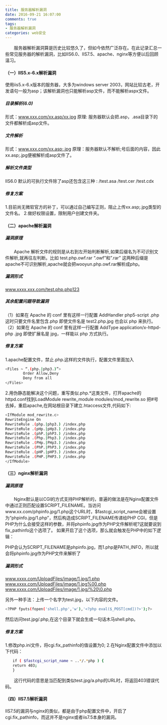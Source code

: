 ```yaml
---
title: 服务器解析漏洞
date: 2016-09-21 16:07:00
comments: true
tags: 
- 服务器解析漏洞
categories: web安全
---
```

　　服务器解析漏洞算是历史比较悠久了，但如今依然广泛存在。在此记录汇总一些常见服务器的解析漏洞，比如IIS6.0、IIS7.5、apache、nginx等方便以后回顾温习。
<!--more-->
#### （一）IIS5.x-6.x解析漏洞
使用iis5.x-6.x版本的服务器，大多为windows server 2003，网站比较古老，开发语句一般为asp；该解析漏洞也只能解析asp文件，而不能解析aspx文件。
##### 目录解析(6.0)
形式：www.xxx.com/xx.asp/xx.jpg
原理: 服务器默认会把.asp，.asa目录下的文件都解析成asp文件。
##### 文件解析
形式：www.xxx.com/xx.asp;.jpg
原理：服务器默认不解析;号后面的内容，因此xx.asp;.jpg便被解析成asp文件了。
##### 解析文件类型
IIS6.0 默认的可执行文件除了asp还包含这三种 :
/test.asa
/test.cer
/test.cdx
##### 修复方案
1.目前尚无微软官方的补丁，可以通过自己编写正则，阻止上传xx.asp;.jpg类型的文件名。
2.做好权限设置，限制用户创建文件夹。

#### （二）apache解析漏洞
##### 漏洞原理
　　Apache 解析文件的规则是从右到左开始判断解析,如果后缀名为不可识别文件解析,就再往左判断。比如 test.php.owf.rar “.owf”和”.rar” 这两种后缀是apache不可识别解析,apache就会把wooyun.php.owf.rar解析成php。
##### 漏洞形式
www.xxxx.xxx.com/test.php.php123
##### 其余配置问题导致漏洞
（1）如果在 Apache 的 conf 里有这样一行配置 AddHandler php5-script .php 这时只要文件名里包含.php 即使文件名是 test2.php.jpg 也会以 php 来执行。
（2）如果在 Apache 的 conf 里有这样一行配置 AddType application/x-httpd-php .jpg 即使扩展名是 jpg，一样能以 php 方式执行。
##### 修复方案
1.apache配置文件，禁止.php.这样的文件执行，配置文件里面加入
```bash
<Files ~ “.(php.|php3.)”>
        Order Allow,Deny
        Deny from all
</Files>
```
2.用伪静态能解决这个问题，重写类似.php.*这类文件，打开apache的httpd.conf找到LoadModule rewrite_module modules/mod_rewrite.so
把#号去掉，重启apache,在网站根目录下建立.htaccess文件,代码如下:
```bash
<IfModule mod_rewrite.c>
RewriteEngine On
RewriteRule .(php.|php3.) /index.php
RewriteRule .(pHp.|pHp3.) /index.php
RewriteRule .(phP.|phP3.) /index.php
RewriteRule .(Php.|Php3.) /index.php
RewriteRule .(PHp.|PHp3.) /index.php
RewriteRule .(PhP.|PhP3.) /index.php
RewriteRule .(pHP.|pHP3.) /index.php
RewriteRule .(PHP.|PHP3.) /index.php
</IfModule>
```

#### （三）nginx解析漏洞
##### 漏洞原理
　　Nginx默认是以CGI的方式支持PHP解析的，普遍的做法是在Nginx配置文件中通过正则匹配设置SCRIPT_FILENAME。当访问www.xx.com/phpinfo.jpg/1.php这个URL时，$fastcgi_script_name会被设置为“phpinfo.jpg/1.php”，然后构造成SCRIPT_FILENAME传递给PHP CGI，但是PHP为什么会接受这样的参数，并将phpinfo.jpg作为PHP文件解析呢?这就要说到fix_pathinfo这个选项了。 如果开启了这个选项，那么就会触发在PHP中的如下逻辑：

PHP会认为SCRIPT_FILENAME是phpinfo.jpg，而1.php是PATH_INFO，所以就会将phpinfo.jpg作为PHP文件来解析了
##### 漏洞形式
www.xxxx.com/UploadFiles/image/1.jpg/1.php
www.xxxx.com/UploadFiles/image/1.jpg%00.php
www.xxxx.com/UploadFiles/image/1.jpg/%20\0.php

另外一种手法：上传一个名字为test.jpg，以下内容的文件。
```bash
<?PHP fputs(fopen('shell.php','w'),'<?php eval($_POST[cmd])?>');?>
```
然后访问test.jpg/.php,在这个目录下就会生成一句话木马shell.php。
##### 修复方案
1.修改php.ini文件，将cgi.fix_pathinfo的值设置为0;
2.在Nginx配置文件中添加以下代码：
```bash
　　if ( $fastcgi_script_name ~ ..*/.*php ) {
　　return 403;
　　}
```
　　这行代码的意思是当匹配到类似test.jpg/a.php的URL时，将返回403错误代码。

#### （四）IIS7.5解析漏洞

IIS7.5的漏洞与nginx的类似，都是由于php配置文件中，开启了cgi.fix_pathinfo，而这并不是nginx或者iis7.5本身的漏洞。